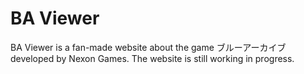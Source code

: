 # BA Viewer

BA Viewer is a fan-made website about the game ブルーアーカイブ developed by Nexon Games.
The website is still working in progress.
